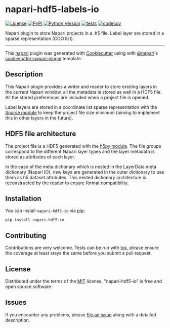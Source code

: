 # napari-hdf5-labels-io

[![License](https://img.shields.io/pypi/l/napari-hdf5-io.svg?color=green)](https://github.com/yapic/napari-hdf5-labels-io/raw/master/LICENSE)
[![PyPI](https://img.shields.io/pypi/v/napari-hdf5-io.svg?color=green)](https://pypi.org/project/napari-hdf5-labels-io)
[![Python Version](https://img.shields.io/pypi/pyversions/napari-hdf5-io.svg?color=green)](https://python.org)
[![tests](https://github.com/dlesmesl/napari-hdf5-io/workflows/tests/badge.svg)](https://github.com/yapic/napari-hdf5-labels-io/actions)
[![codecov](https://codecov.io/gh/dlesmesl/napari-hdf5-io/branch/master/graph/badge.svg)](https://codecov.io/gh/yapic/napari-hdf5-labels-io)

Napari plugin to store Napari projects in a .h5 file. Label layer are stored in a sparse representation (COO list).

----------------------------------

This [napari] plugin was generated with [Cookiecutter] using with [@napari]'s [cookiecutter-napari-plugin] template.

<!--
Don't miss the full getting started guide to set up your new package:
https://github.com/napari/cookiecutter-napari-plugin#getting-started

and review the napari docs for plugin developers:
https://napari.org/docs/plugins/index.html
-->

## Description

This Napari plugin provides a writer and reader to store existing layers in the current Napari window, all the metadata is stored as well in a HDF5 file. All the stored preferences are included when a project file is opened.

Label layers are stored in a coordinate list sparse representation with the [Sparse module](https://sparse.pydata.org/) to keep the project file size minimum (aiming to implement this in other layers in the future).

## HDF5 file architecture

The project file is a HDF5 generated with the [h5py module](https://docs.h5py.org). The file groups correspond to the different Napari layer types and the layer metadata is stored as attributes of each layer.

In the case of the meta dictionary which is nested in the LayerData meta dictionary (Napari IO), new keys are generated in the outer dictionary to use them as h5 dataset attributes. This nested dictionary architecture is reconstructed by the reader to ensure format compatibility.

## Installation

You can install `napari-hdf5-io` via [pip]:

    pip install napari-hdf5-io

## Contributing

Contributions are very welcome. Tests can be run with [tox], please ensure
the coverage at least stays the same before you submit a pull request.

## License

Distributed under the terms of the [MIT] license,
"napari-hdf5-io" is free and open source software

## Issues

If you encounter any problems, please [file an issue] along with a detailed description.

[napari]: https://github.com/napari/napari
[Cookiecutter]: https://github.com/audreyr/cookiecutter
[@napari]: https://github.com/napari
[MIT]: http://opensource.org/licenses/MIT
[BSD-3]: http://opensource.org/licenses/BSD-3-Clause
[GNU GPL v3.0]: http://www.gnu.org/licenses/gpl-3.0.txt
[GNU LGPL v3.0]: http://www.gnu.org/licenses/lgpl-3.0.txt
[Apache Software License 2.0]: http://www.apache.org/licenses/LICENSE-2.0
[Mozilla Public License 2.0]: https://www.mozilla.org/media/MPL/2.0/index.txt
[cookiecutter-napari-plugin]: https://github.com/napari/cookiecutter-napari-plugin
[file an issue]: https://github.com/dlesmesl/napari-hdf5-io/issues
[napari]: https://github.com/napari/napari
[tox]: https://tox.readthedocs.io/en/latest/
[pip]: https://pypi.org/project/pip/
[PyPI]: https://pypi.org/
